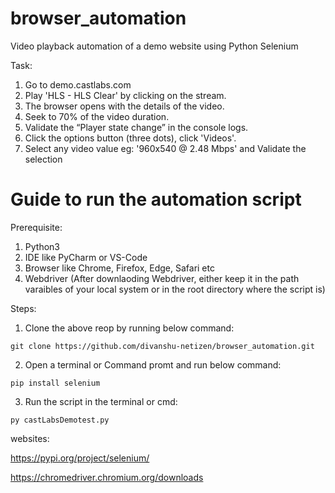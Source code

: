 # browser_automation
Video playback automation of a demo website using Python Selenium

Task:
1. Go to demo.castlabs.com
2. Play 'HLS - HLS Clear' by clicking on the stream.
3. The browser opens with the details of the video. 
4. Seek to 70% of the video duration.
5. Validate the “Player state change” in the console logs.
6. Click the options button (three dots), click 'Videos'.
7. Select any video value eg: '960x540 @ 2.48 Mbps' and Validate the selection

# Guide to run the automation script

Prerequisite:

1. Python3
2. IDE like PyCharm or VS-Code
3. Browser like Chrome, Firefox, Edge, Safari etc
4. Webdriver (After downlaoding Webdriver, either keep it in the path varaibles of your local system or in the root directory where the script is)

Steps:

1. Clone the above reop by running below command:

```git clone https://github.com/divanshu-netizen/browser_automation.git```

2. Open a terminal or Command promt and run below command:

```pip install selenium```

3. Run the script in the terminal or cmd:

```py castLabsDemotest.py```

websites:

https://pypi.org/project/selenium/

https://chromedriver.chromium.org/downloads

